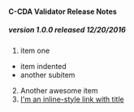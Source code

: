 #### C-CDA Validator Release Notes

##### version 1.0.0 released 12/20/2016
1. item one
  * item indented
  * another subitem
2. Another awesome item
3. [I'm an inline-style link with title](https://www.google.com "Google's Homepage is my favorite coding resource")
